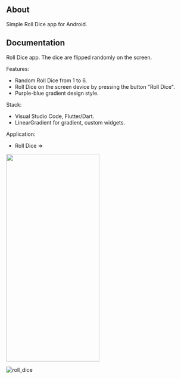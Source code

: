 ## About

Simple Roll Dice app for Android. 

## Documentation

Roll Dice app. The dice are flipped randomly on the screen.

Features:
- Random Roll Dice from 1 to 6.
- Roll Dice on the screen device by pressing the button "Roll Dice".
- Purple-blue gradient design style.

Stack:

- Visual Studio Code, Flutter/Dart. 
- LinearGradient for gradient, custom widgets. 

Application:

- Roll Dice =>

<img src="assets/readme/roll_dice.gif" width="250" height="557,5"/>

![roll_dice](https://github.com/ERumor/roll_dice_app/assets/57027295/dd05a35b-5e30-4760-90b3-8eea5d2ad1a6)
